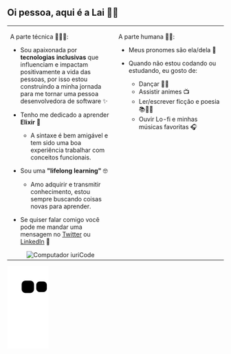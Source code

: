 ## Oi pessoa, aqui é a Lai 👋🏿

<table>
<tr>
<td valign="top" width="50%">

A parte técnica 👩🏿‍💻:

- Sou apaixonada por **tecnologias inclusivas** que influenciam e impactam positivamente a vida das pessoas, por isso estou construindo a minha jornada para me tornar uma pessoa desenvolvedora de software ✨

- Tenho me dedicado a aprender **Elixir** 💜
    - A sintaxe é bem amigável e tem sido uma boa experiência trabalhar com conceitos funcionais.

- Sou uma **"lifelong learning"** 🤓
    - Amo adquirir e transmitir conhecimento, estou sempre buscando coisas novas para aprender.
    
- Se quiser falar comigo você pode me mandar uma mensagem no [Twitter](https://twitter.com/irielai) ou [LinkedIn](https://www.linkedin.com/in/laisacarmo/) 💌
<img src="https://raw.githubusercontent.com/MicaelliMedeiros/micaellimedeiros/master/image/computer-illustration.png" min-width="200px" max-width="200px" width="200px" align="right" alt="Computador iuriCode">

</td>
<td valign="top" width="50%">

A parte humana 👩🏿:

- Meus pronomes são ela/dela 🌈

- Quando não estou codando ou estudando, eu gosto de:
  - Dançar 💃🏿
  - Assistir animes 📺
  - Ler/escrever ficção e poesia 📚✍🏿
  - Ouvir Lo-fi e minhas músicas favoritas 🎧
  
</td>
</tr>
</table>
 
![Snake animation](https://github.com/rafaballerini/rafaballerini/blob/output/github-contribution-grid-snake.svg)
